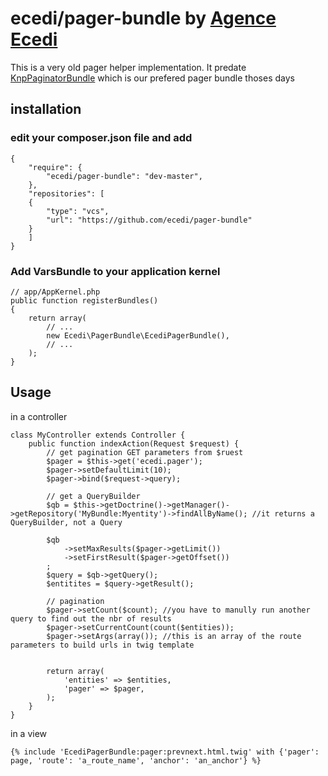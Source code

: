 # ecedi/pager-bundle by [Agence Ecedi](http://ecedi.fr)

This is a very old pager helper implementation. It predate [KnpPaginatorBundle](https://github.com/KnpLabs/KnpPaginatorBundle) which is our prefered pager bundle thoses days

## installation

### edit your composer.json file and add

	{
		"require": {
			"ecedi/pager-bundle": "dev-master",
		},
		"repositories": [
		{
			"type": "vcs",
			"url": "https://github.com/ecedi/pager-bundle"
		}
		]
	}

### Add VarsBundle to your application kernel

	// app/AppKernel.php
	public function registerBundles()
	{
		return array(
			// ...
			new Ecedi\PagerBundle\EcediPagerBundle(),
			// ...
		);
	}


## Usage

in  a controller

	class MyController extends Controller {
		public function indexAction(Request $request) {
			// get pagination GET parameters from $ruest
        	$pager = $this->get('ecedi.pager');
        	$pager->setDefaultLimit(10);
        	$pager->bind($request->query);

        	// get a QueryBuilder
        	$qb = $this->getDoctrine()->getManager()->getRepository('MyBundle:Myentity')->findAllByName(); //it returns a QueryBuilder, not a Query

        	$qb
           		->setMaxResults($pager->getLimit())
           		->setFirstResult($pager->getOffset())
           	;
        	$query = $qb->getQuery();
        	$entitites = $query->getResult();

        	// pagination
        	$pager->setCount($count); //you have to manully run another query to find out the nbr of results
        	$pager->setCurrentCount(count($entities));
        	$pager->setArgs(array()); //this is an array of the route parameters to build urls in twig template


			return array(
            	'entities' => $entities,
            	'pager' => $pager,
			);
		}
	}


in a view

	{% include 'EcediPagerBundle:pager:prevnext.html.twig' with {'pager': page, 'route': 'a_route_name', 'anchor': 'an_anchor'} %}

